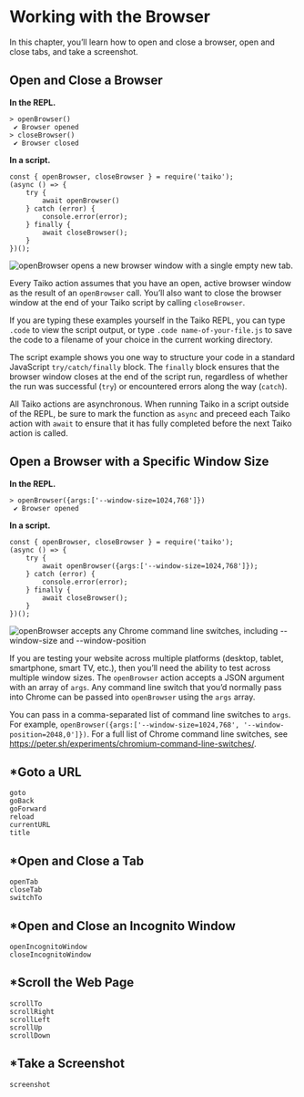 Working with the Browser
========================

In this chapter, you’ll learn how to open and close a browser, open and
close tabs, and take a screenshot.

Open and Close a Browser
------------------------

**In the REPL.**

    > openBrowser()
     ✔ Browser opened
    > closeBrowser()
     ✔ Browser closed

**In a script.**

    const { openBrowser, closeBrowser } = require('taiko');
    (async () => {
        try {
            await openBrowser()
        } catch (error) {
            console.error(error);
        } finally {
            await closeBrowser();
        }
    })();

![`openBrowser` opens a new browser window with a single empty new
tab.](../assets/images/section_open_and_close_a_browser.png)

Every Taiko action assumes that you have an open, active browser window
as the result of an `openBrowser` call. You’ll also want to close the
browser window at the end of your Taiko script by calling
`closeBrowser`.

If you are typing these examples yourself in the Taiko REPL, you can
type `.code` to view the script output, or type
`.code name-of-your-file.js` to save the code to a filename of your
choice in the current working directory.

The script example shows you one way to structure your code in a
standard JavaScript `try/catch/finally` block. The `finally` block
ensures that the browser window closes at the end of the script run,
regardless of whether the run was successful (`try`) or encountered
errors along the way (`catch`).

All Taiko actions are asynchronous. When running Taiko in a script
outside of the REPL, be sure to mark the function as `async` and preceed
each Taiko action with `await` to ensure that it has fully completed
before the next Taiko action is called.

Open a Browser with a Specific Window Size
------------------------------------------

**In the REPL.**

    > openBrowser({args:['--window-size=1024,768']})
     ✔ Browser opened

**In a script.**

    const { openBrowser, closeBrowser } = require('taiko');
    (async () => {
        try {
            await openBrowser({args:['--window-size=1024,768']});
        } catch (error) {
            console.error(error);
        } finally {
            await closeBrowser();
        }
    })();

![`openBrowser` accepts any Chrome command line switches, including
`--window-size` and
`--window-position`](../assets/images/section_open_and_close_a_browser.png)

If you are testing your website across multiple platforms (desktop,
tablet, smartphone, smart TV, etc.), then you’ll need the ability to
test across multiple window sizes. The `openBrowser` action accepts a
JSON argument with an array of `args`. Any command line switch that
you’d normally pass into Chrome can be passed into `openBrowser` using
the `args` array.

You can pass in a comma-separated list of command line switches to
`args`. For example,
`openBrowser({args:['--window-size=1024,768', '--window-position=2048,0']})`.
For a full list of Chrome command line switches, see
<https://peter.sh/experiments/chromium-command-line-switches/>.

\*Goto a URL
------------

    goto
    goBack
    goForward
    reload
    currentURL
    title

\*Open and Close a Tab
----------------------

    openTab
    closeTab
    switchTo

\*Open and Close an Incognito Window
------------------------------------

    openIncognitoWindow
    closeIncognitoWindow

\*Scroll the Web Page
---------------------

    scrollTo
    scrollRight
    scrollLeft
    scrollUp
    scrollDown

\*Take a Screenshot
-------------------

    screenshot
